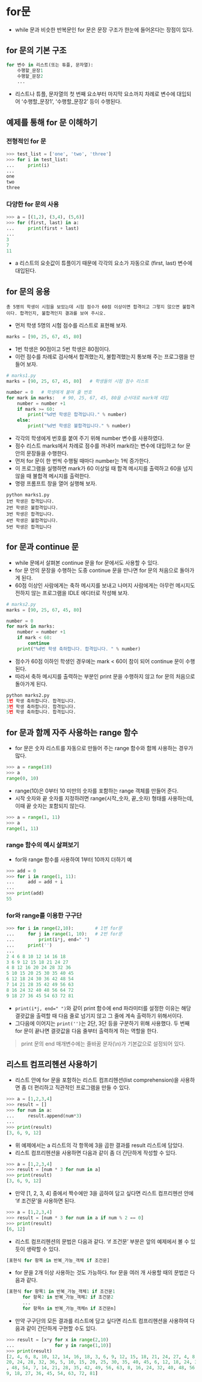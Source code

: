 # for문

- while 문과 비슷한 반복문인 for 문은 문장 구조가 한눈에 들어온다는 장점이 있다.

## for 문의 기본 구조

```python
for 변수 in 리스트(또는 튜플, 문자열):
    수행할_문장1
    수행할_문장2
    ...
```

- 리스트나 튜플, 문자열의 첫 번째 요소부터 마지막 요소까지 차례로 변수에 대입되어 ‘수행할_문장1’, ‘수행할_문장2’ 등이 수행된다.

## 예제를 통해 for 문 이해하기

### 전형적인 for 문

```python
>>> test_list = ['one', 'two', 'three'] 
>>> for i in test_list: 
...     print(i)
... 
one 
two 
three
```

### 다양한 for 문의 사용

```python
>>> a = [(1,2), (3,4), (5,6)]
>>> for (first, last) in a:
...     print(first + last)
...
3
7
11
```

- a 리스트의 요솟값이 튜플이기 때문에 각각의 요소가 자동으로 (first, last) 변수에 대입된다.

## for 문의 응용

```
총 5명의 학생이 시험을 보았는데 시험 점수가 60점 이상이면 합격이고 그렇지 않으면 불합격이다. 합격인지, 불합격인지 결과를 보여 주시오.
```

- 먼저 학생 5명의 시험 점수를 리스트로 표현해 보자.

```python
marks = [90, 25, 67, 45, 80]
```

- 1번 학생은 90점이고 5번 학생은 80점이다.
- 이런 점수를 차례로 검사해서 합격했는지, 불합격했는지 통보해 주는 프로그램을 만들어 보자.

```python
# marks1.py
marks = [90, 25, 67, 45, 80]   # 학생들의 시험 점수 리스트

number = 0   # 학생에게 붙여 줄 번호
for mark in marks:   # 90, 25, 67, 45, 80을 순서대로 mark에 대입
    number = number +1 
    if mark >= 60: 
        print("%d번 학생은 합격입니다." % number)
    else: 
        print("%d번 학생은 불합격입니다." % number)
```

- 각각의 학생에게 번호를 붙여 주기 위해 number 변수를 사용하였다. 
- 점수 리스트 marks에서 차례로 점수를 꺼내어 mark라는 변수에 대입하고 for 문 안의 문장들을 수행한다. 
- 먼저 for 문이 한 번씩 수행될 때마다 number는 1씩 증가한다.
- 이 프로그램을 실행하면 mark가 60 이상일 때 합격 메시지를 출력하고 60을 넘지 않을 때 불합격 메시지를 출력한다. 
- 명령 프롬프트 창을 열어 실행해 보자.

```
python marks1.py
1번 학생은 합격입니다.
2번 학생은 불합격입니다.
3번 학생은 합격입니다.
4번 학생은 불합격입니다.
5번 학생은 합격입니다
```

## for 문과 continue 문
- while 문에서 살펴본 continue 문을 for 문에서도 사용할 수 있다. 
- for 문 안의 문장을 수행하는 도중 continue 문을 만나면 for 문의 처음으로 돌아가게 된다.
- 60점 이상인 사람에게는 축하 메시지를 보내고 나머지 사람에게는 아무런 메시지도 전하지 않는 프로그램을 IDLE 에디터로 작성해 보자.

```python
# marks2.py
marks = [90, 25, 67, 45, 80]

number = 0 
for mark in marks: 
    number = number +1 
    if mark < 60:
        continue 
    print("%d번 학생 축하합니다. 합격입니다. " % number)
```

- 점수가 60점 이하인 학생인 경우에는 mark < 60이 참이 되어 continue 문이 수행된다.
- 따라서 축하 메시지를 출력하는 부분인 print 문을 수행하지 않고 for 문의 처음으로 돌아가게 된다.

```python
python marks2.py
1번 학생 축하합니다. 합격입니다.
3번 학생 축하합니다. 합격입니다.
5번 학생 축하합니다. 합격입니다.
```

## for 문과 함께 자주 사용하는 range 함수

- for 문은 숫자 리스트를 자동으로 만들어 주는 range 함수와 함께 사용하는 경우가 많다. 

```python
>>> a = range(10)
>>> a
range(0, 10)
```

- range(10)은 0부터 10 미만의 숫자를 포함하는 range 객체를 만들어 준다.
- 시작 숫자와 끝 숫자를 지정하려면 range(시작_숫자, 끝_숫자) 형태를 사용하는데, 이때 끝 숫자는 포함되지 않는다.

```python
>>> a = range(1, 11)
>>> a
range(1, 11)
```

### range 함수의 예시 살펴보기

- for와 range 함수를 사용하여 1부터 10까지 더하기 예

```python
>>> add = 0 
>>> for i in range(1, 11): 
...     add = add + i 
... 
>>> print(add)
55
```

### for와 range를 이용한 구구단

```python
>>> for i in range(2,10):        # 1번 for문
...     for j in range(1, 10):   # 2번 for문
...         print(i*j, end=" ") 
...     print('') 
... 
2 4 6 8 10 12 14 16 18 
3 6 9 12 15 18 21 24 27 
4 8 12 16 20 24 28 32 36
5 10 15 20 25 30 35 40 45
6 12 18 24 30 36 42 48 54 
7 14 21 28 35 42 49 56 63 
8 16 24 32 40 48 56 64 72 
9 18 27 36 45 54 63 72 81
```

- <code>print(i*j, end=" ")</code>와 같이 print 함수에 end 파라미터를 설정한 이유는 해당 결괏값을 출력할 때 다음 줄로 넘기지 않고 그 줄에 계속 출력하기 위해서이다.
- 그다음에 이어지는 <code>print('')</code>는 2단, 3단 등을 구분하기 위해 사용했다. 두 번째 for 문이 끝나면 결괏값을 다음 줄부터 출력하게 하는 역할을 한다.

> print 문의 end 매개변수에는 줄바꿈 문자(\n)가 기본값으로 설정되어 있다.

## 리스트 컴프리헨션 사용하기

- 리스트 안에 for 문을 포함하는 리스트 컴프리헨션(list comprehension)을 사용하면 좀 더 편리하고 직관적인 프로그램을 만들 수 있다. 

```python
>>> a = [1,2,3,4]
>>> result = []
>>> for num in a:
...     result.append(num*3)
...
>>> print(result)
[3, 6, 9, 12]
```

- 위 예제에서는 a 리스트의 각 항목에 3을 곱한 결과를 result 리스트에 담았다.
- 리스트 컴프리헨션을 사용하면 다음과 같이 좀 더 간단하게 작성할 수 있다.

```python
>>> a = [1,2,3,4]
>>> result = [num * 3 for num in a]
>>> print(result)
[3, 6, 9, 12]
```

- 만약 \[1, 2, 3, 4\] 중에서 짝수에만 3을 곱하여 담고 싶다면 리스트 컴프리헨션 안에 ‘if 조건문’을 사용하면 된다.

```python
>>> a = [1,2,3,4]
>>> result = [num * 3 for num in a if num % 2 == 0]
>>> print(result)
[6, 12]
```

- 리스트 컴프리헨션의 문법은 다음과 같다. ‘if 조건문’ 부분은 앞의 예제에서 볼 수 있듯이 생략할 수 있다.

```python
[표현식 for 항목 in 반복_가능_객체 if 조건문]
```

- for 문을 2개 이상 사용하는 것도 가능하다. for 문을 여러 개 사용할 때의 문법은 다음과 같다.

```python
[표현식 for 항목1 in 반복_가능_객체1 if 조건문1
      for 항목2 in 반복_가능_객체2 if 조건문2
      ...
      for 항목n in 반복_가능_객체n if 조건문n]
```

- 만약 구구단의 모든 결과를 리스트에 담고 싶다면 리스트 컴프리헨션을 사용하여 다음과 같이 간단하게 구현할 수도 있다.

```python
>>> result = [x*y for x in range(2,10)
...               for y in range(1,10)]
>>> print(result)
[2, 4, 6, 8, 10, 12, 14, 16, 18, 3, 6, 9, 12, 15, 18, 21, 24, 27, 4, 8, 12, 16,
20, 24, 28, 32, 36, 5, 10, 15, 20, 25, 30, 35, 40, 45, 6, 12, 18, 24, 30, 36, 42
, 48, 54, 7, 14, 21, 28, 35, 42, 49, 56, 63, 8, 16, 24, 32, 40, 48, 56, 64, 72,
9, 18, 27, 36, 45, 54, 63, 72, 81]
```